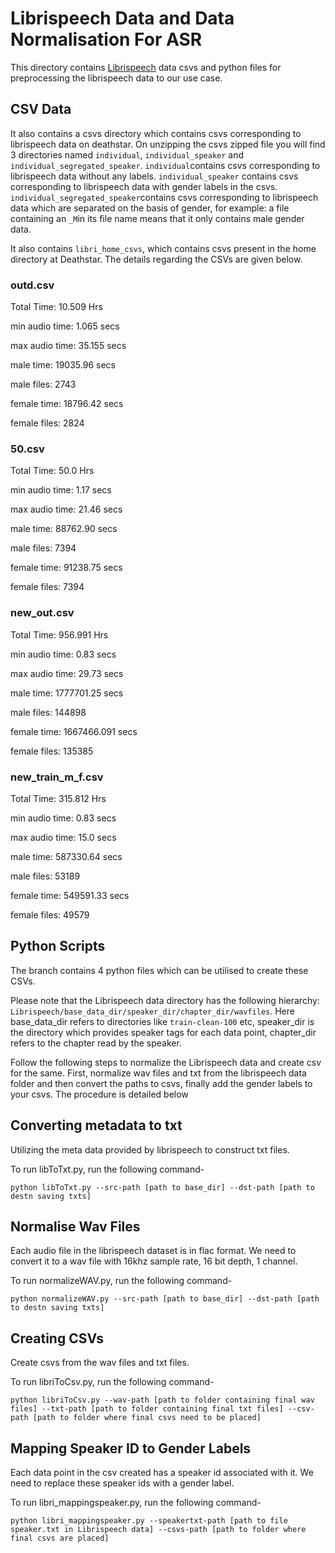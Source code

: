 # Librispeech Data and Data Normalisation For ASR

This directory contains [Librispeech](https://www.openslr.org/12) data csvs and python files for preprocessing the librispeech data to our use case.

## CSV Data

It also contains a csvs directory which contains csvs corresponding to librispeech data on deathstar. On unzipping the csvs zipped file you will find 3 directories named `individual`, `individual_speaker` and `individual_segregated_speaker`. `individual`contains csvs corresponding to librispeech data without any labels. `individual_speaker` contains csvs corresponding to librispeech data with gender labels in the csvs. `individual_segregated_speaker`contains csvs corresponding to librispeech data which are separated on the basis of gender, for example: a file containing an `_M`in its file name means that it only contains male gender data.

It also contains `libri_home_csvs`, which contains csvs present in the home directory at Deathstar. The details regarding the CSVs are given below.

### outd.csv

Total Time: 10.509 Hrs

min audio time: 1.065 secs

max audio time: 35.155 secs

male time: 19035.96 secs

male files: 2743

female time: 18796.42 secs

female files: 2824

### 50.csv

Total Time: 50.0 Hrs

min audio time: 1.17 secs

max audio time: 21.46 secs

male time: 88762.90 secs

male files: 7394 

female time: 91238.75 secs

female files: 7394

### new_out.csv

Total Time: 956.991 Hrs

min audio time: 0.83 secs

max audio time: 29.73 secs

male time: 1777701.25 secs

male files: 144898

female time: 1667466.091 secs

female files: 135385

### new_train_m_f.csv

Total Time: 315.812 Hrs

min audio time: 0.83 secs

max audio time: 15.0 secs

male time: 587330.64 secs

male files: 53189

female time: 549591.33 secs

female files: 49579

## Python Scripts

The branch contains 4 python files which can be utilised to create these CSVs. 

Please note that the Librispeech data directory has the following hierarchy: `Librispeech/base_data_dir/speaker_dir/chapter_dir/wavfiles`. Here base_data_dir refers to directories like `train-clean-100` etc, speaker_dir is the directory which provides speaker tags for each data point, chapter_dir refers to the chapter read by the speaker.

Follow the following steps to normalize the Librispeech data and create csv for the same. First, normalize wav files and txt from the librispeech data folder and then convert the paths to csvs, finally add the gender labels to your csvs. The procedure is detailed below

## Converting metadata to txt

Utilizing the meta data provided by librispeech to construct txt files.

To run libToTxt.py, run the following command-

`python libToTxt.py --src-path [path to base_dir] --dst-path [path to destn saving txts]`

## Normalise Wav Files

Each audio file in the librispeech dataset is in flac format. We need to convert it to a wav file with 16khz sample rate, 16 bit depth, 1 channel.

To run normalizeWAV.py, run the following command-

`python normalizeWAV.py --src-path [path to base_dir] --dst-path [path to destn saving txts]`

## Creating CSVs

Create csvs from the wav files and txt files.

To run libriToCsv.py, run the following command-

`python libriToCsv.py --wav-path [path to folder containing final wav files] --txt-path [path to folder containing final txt files] --csv-path [path to folder where final csvs need to be placed]`

## Mapping Speaker ID to Gender Labels

Each data point in the csv created has a speaker id associated with it. We need to replace these speaker ids with a gender label.

To run libri_mappingspeaker.py, run the following command-

`python libri_mappingspeaker.py --speakertxt-path [path to file speaker.txt in Librispeech data] --csvs-path [path to folder where final csvs are placed]`
